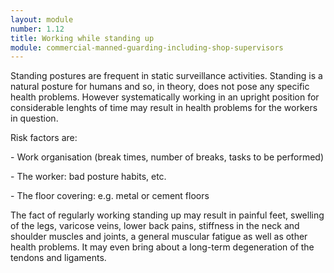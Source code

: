 ```yaml
---
layout: module
number: 1.12
title: Working while standing up
module: commercial-manned-guarding-including-shop-supervisors
---
```

Standing postures are frequent in static surveillance activities. Standing is
a natural posture for humans and so, in theory, does not pose any specific
health problems. However systematically working in an upright position for
considerable lenghts of time may result in health problems for the workers in
question.

Risk factors are:

\- Work organisation (break times, number of breaks, tasks to be performed)

\- The worker: bad posture habits, etc.

\- The floor covering: e.g. metal or cement floors

The fact of regularly working standing up may result in painful feet, swelling
of the legs, varicose veins, lower back pains, stiffness in the neck and
shoulder muscles and joints, a general muscular fatigue as well as other
health problems. It may even bring about a long-term degeneration of the
tendons and ligaments.



